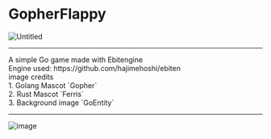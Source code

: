 # GopherFlappy
![Untitled](https://github.com/GoEntity/GopherFloppy/assets/116807050/d6a9e5a9-a7dc-4c69-93d3-20127b26299f) <br>
<hr>
A simple Go game made with Ebitengine <br>
Engine used: https://github.com/hajimehoshi/ebiten <br>
image credits <br>
1. Golang Mascot `Gopher` <br>
2. Rust Mascot `Ferris` <br>
3. Background image `GoEntity` <br>
<hr>

![image](https://github.com/GoEntity/GopherFlappy/assets/116807050/d5f3b500-2da3-4228-8d52-84af136cb0df)
